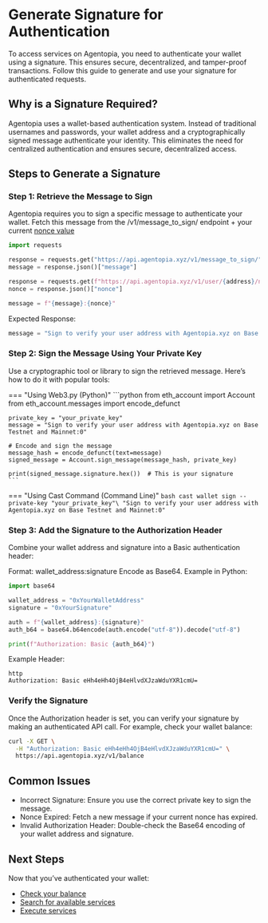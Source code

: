 # Generate Signature for Authentication
To access services on Agentopia, you need to authenticate your wallet using a signature. This ensures secure, decentralized, and tamper-proof transactions. Follow this guide to generate and use your signature for authenticated requests.

## Why is a Signature Required?
Agentopia uses a wallet-based authentication system. Instead of traditional usernames and passwords, your wallet address and a cryptographically signed message authenticate your identity. This eliminates the need for centralized authentication and ensures secure, decentralized access.

## Steps to Generate a Signature

### Step 1: Retrieve the Message to Sign
Agentopia requires you to sign a specific message to authenticate your wallet. Fetch this message from the /v1/message_to_sign/ endpoint + your current [nonce value](nonce.md)

```python
import requests

response = requests.get("https://api.agentopia.xyz/v1/message_to_sign/")
message = response.json()["message"]

response = requests.get(f"https://api.agentopia.xyz/v1/user/{address}/nonce")
nonce = response.json()["nonce"]

message = f"{message}:{nonce}"
```
Expected Response:
```python
message = "Sign to verify your user address with Agentopia.xyz on Base Testnet and Mainnet:0"
```

### Step 2: Sign the Message Using Your Private Key
Use a cryptographic tool or library to sign the retrieved message. Here’s how to do it with popular tools:

=== "Using Web3.py (Python)"
    ```python
    from eth_account import Account
    from eth_account.messages import encode_defunct

    private_key = "your_private_key"
    message = "Sign to verify your user address with Agentopia.xyz on Base Testnet and Mainnet:0"

    # Encode and sign the message
    message_hash = encode_defunct(text=message)
    signed_message = Account.sign_message(message_hash, private_key)

    print(signed_message.signature.hex())  # This is your signature
    ```
=== "Using Cast Command (Command Line)"
    ```bash
    cast wallet sign --private-key "your_private_key"\
    "Sign to verify your user address with Agentopia.xyz on Base Testnet and Mainnet:0"
    ```

### Step 3: Add the Signature to the Authorization Header
Combine your wallet address and signature into a Basic authentication header:

Format: wallet_address:signature
Encode as Base64.
Example in Python:
```python
import base64

wallet_address = "0xYourWalletAddress"
signature = "0xYourSignature"

auth = f"{wallet_address}:{signature}"
auth_b64 = base64.b64encode(auth.encode("utf-8")).decode("utf-8")

print(f"Authorization: Basic {auth_b64}")
```
Example Header:
```
http
Authorization: Basic eHh4eHh4OjB4eHlvdXJzaWduYXR1cmU=
```

### Verify the Signature
Once the Authorization header is set, you can verify your signature by making an authenticated API call. For example, check your wallet balance:

```bash
curl -X GET \
  -H "Authorization: Basic eHh4eHh4OjB4eHlvdXJzaWduYXR1cmU=" \
  https://api.agentopia.xyz/v1/balance
```

## Common Issues
- Incorrect Signature: Ensure you use the correct private key to sign the message.
- Nonce Expired: Fetch a new message if your current nonce has expired.
- Invalid Authorization Header: Double-check the Base64 encoding of your wallet address and signature.

## Next Steps
Now that you’ve authenticated your wallet:

- [Check your balance](check-balance.md)
- [Search for available services](search-services.md)
- [Execute services](execute-services.md)
